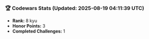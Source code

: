 ### 🏆 Codewars Stats (Updated: 2025-08-19 04:11:39 UTC)

- **Rank:** 8 kyu
- **Honor Points:** 3
- **Completed Challenges:** 1
